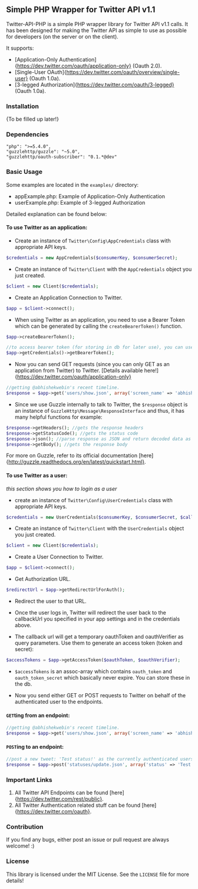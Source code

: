 ## Simple PHP Wrapper for Twitter API v1.1

Twitter-API-PHP is a simple PHP wrapper library for Twitter API v1.1 calls. It has been designed for making the Twitter API as simple to use as possible for developers (on the server or on the client).

It supports:

- [Application-Only Authentication]{https://dev.twitter.com/oauth/application-only} (Oauth 2.0).
- [Single-User OAuth]{https://dev.twitter.com/oauth/overview/single-user} (Oauth 1.0a).
- [3-legged Authorization]{https://dev.twitter.com/oauth/3-legged} (Oauth 1.0a).


### Installation

{To be filled up later!}

### Dependencies

```
"php": ">=5.4.0",
"guzzlehttp/guzzle": "~5.0",
"guzzlehttp/oauth-subscriber": "0.1.*@dev"
```

### Basic Usage

Some examples are located in the `examples/` directory:

- appExample.php: Example of Application-Only Authentication
- userExample.php: Example of 3-legged Authorization

Detailed explanation can be found below:

#### To use Twitter as an application: 

- Create an instance of `Twitter\Config\AppCredentials` class with appropriate API keys.
 
```php
$credentials = new AppCredentials($consumerKey, $consumerSecret);
```

- Create an instance of `Twitter\Client` with the `AppCredentials` object you just created.
 
```php
$client = new Client($credentials);
```

- Create an Application Connection to Twitter.

```php
$app = $client->connect();
```

- When using Twitter as an application, you need to use a Bearer Token which can be generated by calling the `createBearerToken()` function.

```php
$app->createBearerToken();

//to access bearer token (for storing in db for later use), you can use:
$app->getCredentials()->getBearerToken();
```

- Now you can send GET requests (since you can only GET as an application from Twitter) to Twitter. [Details available here!]{https://dev.twitter.com/oauth/application-only}

```php
//getting @abhishekwebin's recent timeline.
$response = $app->get('users/show.json', array('screen_name' => 'abhishekwebin'));
```

- Since we use Guzzle internally to talk to Twitter, the `$response` object is an instance of `GuzzleHttp\Message\ResponseInterface` and thus, it has many helpful functions for example:

```php
$response->getHeaders(); //gets the response headers
$response->getStatusCode(); //gets the status code
$response->json(); //parse response as JSON and return decoded data as assoc-array
$response->getBody(); //gets the response body
```

For more on Guzzle, refer to its official documentation [here]{http://guzzle.readthedocs.org/en/latest/quickstart.html}.


#### To use Twitter as a user: 

*this section shows you how to login as a user*

- create an instance of `Twitter\Config\UserCredentials` class with appropriate API keys.

```php
$credentials = new UserCredentials($consumerKey, $consumerSecret, $callbackUrl);
```

- Create an instance of `Twitter\Client` with the `UserCredentials` object you just created.
 
```php
$client = new Client($credentials);
```

- Create a User Connection to Twitter.

```php
$app = $client->connect();
```

- Get Authorization URL.

```php
$redirectUrl = $app->getRedirectUrlForAuth();
```

- Redirect the user to that URL. 

- Once the user logs in, Twitter will redirect the user back to the callbackUrl you specified in your app settings and in the credentials above. 

- The callback url will get a temporary oauthToken and oauthVerifier as query parameters. Use them to generate an access token (token and secret):

```php
$accessTokens = $app->getAccessToken($oauthToken, $oauthVerifier);
```

- `$accessTokens` is an assoc-array which contains `oauth_token` and `oauth_token_secret` which basically never expire. You can store these in the db.

- Now you send either GET or POST requests to Twitter on behalf of the authenticated user to the endpoints.


#### `GET`ting from an endpoint:

```php
//getting @abhishekwebin's recent timeline.
$response = $app->get('users/show.json', array('screen_name' => 'abhishekwebin'));
```


#### `POST`ing to an endpoint:

```php
//post a new tweet: 'Test status!' as the currently authenticated users.
$response = $app->post('statuses/update.json', array('status' => 'Test status!'));
```

### Important Links

1. All Twitter API Endpoints can be found [here]{https://dev.twitter.com/rest/public}.
2. All Twitter Authentication related stuff can be found [here]{https://dev.twitter.com/oauth}.

### Contribution

If you find any bugs, either post an issue or pull request are always welcome! :)

### License

This library is licensed under the MIT License. See the `LICENSE` file for more details!
